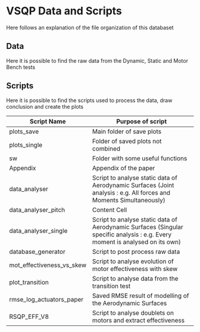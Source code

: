 # VSQP Data and Scripts
Here follows an explanation of the file organization of this databaset
## Data
   Here it is possible to find the raw data from the Dynamic, Static and Motor Bench tests
## Scripts
Here it is possible to find the scripts used to process the data, draw conclusion and create the plots

| Script Name                | Purpose of script |
| -------------              | ------------- |
| plots_save                 | Main folder of save plots     |
| plots_single               | Folder of saved plots not combined  |
| sw                         | Folder with some useful functions  |
| Appendix                   | Appendix of the paper  |
| data_analyser              | Script to analyse static data of Aerodynamic Surfaces (Joint analysis : e.g. All forces and Moments Simultaneously)  |
| data_analyser_pitch        | Content Cell  |
| data_analyser_single       | Script to analyse static data of Aerodynamic Surfaces (Singular specific analysis : e.g. Every moment is analysed on its own)  |
| database_generator         | Script to post process raw data  |
| mot_effectiveness_vs_skew  | Script to analyse evolution of motor effectiveness with skew  |
| plot_transition            | Script to analyse data from the transition test  |
| rmse_log_actuators_paper   | Saved RMSE result of modelling of the Aerodynamic Surfaces |
| RSQP_EFF_V8                | Script to analyse doublets on motors and extract effectiveness  |
